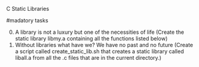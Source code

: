 C Static Libraries 

#madatory tasks

0. A library is not a luxury but one of the necessities of life (Create the static library libmy.a containing all the functions listed below)
1. Without libraries what have we? We have no past and no future (Create a script called create_static_lib.sh that creates a static library called liball.a from all the .c files that are in the current directory.)


